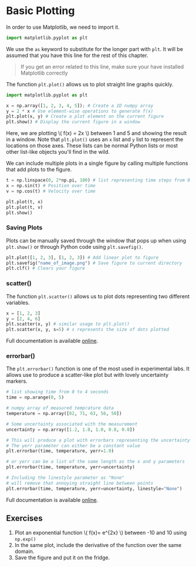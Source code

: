 # Basic Plotting
In order to use Matplotlib, we need to import it.
``` python
import matplotlib.pyplot as plt 
```
We use the `as` keyword to substitute for the longer part with `plt`.
It will be assumed that you have this line for the rest of this chapter.

> If you get an error related to this line, make sure your have installed Matplotlib correctly

The function `plt.plot()` allows us to plot straight line graphs quickly.
``` python
import matplotlib.pyplot as plt

x = np.array([1, 2, 3, 4, 5]); # Create a 1D numpy array
y = 2 * x # Use element-wise operations to generate f(x)
plt.plot(x, y) # Create a plot element on the current figure
plt.show() # Display the current figure in a window
```
Here, we are plotting \\( f(x) = 2x \\) between 1 and 5 and showing the result in a window.
Note that `plt.plot()` uses an `x` list and `y` list to represent the locations on those axes.
These lists can be normal Python lists or most other list-like objects you'll find in the wild.

We can include multiple plots in a single figure by calling multiple functions that add plots to the figure.
```python
t = np.linspace(0, 2*np.pi, 100) # list representing time steps from 0 to 10 seconds
x = np.sin(t) # Position over time
v = np.cos(t) # Velocity over time

plt.plot(t, x)
plt.plot(t, v)
plt.show()
```

### Saving Plots
Plots can be manually saved through the window that pops up when using `plt.show()` or through Python code using `plt.savefig()`.

```python
plt.plot([1, 2, 3], [1, 2, 3]) # Add linear plot to figure
plt.savefig("name_of_image.png") # Save figure to current directory
plt.clf() # Clears your figure
```

### scatter()
The function `plt.scatter()` allows us to plot dots representing two different variables.
```python
x = [1, 2, 3]
y = [2, 4, 6]
plt.scatter(x, y) # similar usage to plt.plot()
plt.scatter(x, y, s=5) # s represents the size of dots plotted
```
Full documentation is available [online](https://matplotlib.org/3.1.1/api/_as_gen/matplotlib.pyplot.scatter.html).

### errorbar()
The `plt.errorbar()` function is one of the most used in experimental labs.
It allows use to produce a scatter-like plot but with lovely uncertainty markers.
```python
# list showing time from 0 to 4 seconds
time = np.arange(0, 5) 

# numpy array of measured temprature data
temperature = np.array([82, 71, 63, 56, 50]) 

# Some uncertainty associated with the measurement
uncertainty = np.array([1.2, 1.0, 1.0, 0.8, 0.8]) 

# This will produce a plot with errorbars representing the uncertainty on the y axis
# The yerr parameter can either be a constant value
plt.errorbar(time, temperature, yerr=1.0)

# or yerr can be a list of the same length as the x and y parameters
plt.errorbar(time, temperature, yerr=uncertainty)

# Including the linestyle parameter as "None" 
# will remove that annoying straight line between points
plt.errorbar(time, temperature, yerr=uncertainty, linestyle="None")
```
Full documentation is available [online](https://matplotlib.org/3.1.1/api/_as_gen/matplotlib.pyplot.errorbar.html).

## Exercises
1. Plot an exponential function \\( f(x)= e^{2x} \\) between -10 and 10 using `np.exp()`
2. In the same plot, include the derivative of the function over the same domain.
3. Save the figure and put it on the fridge.
